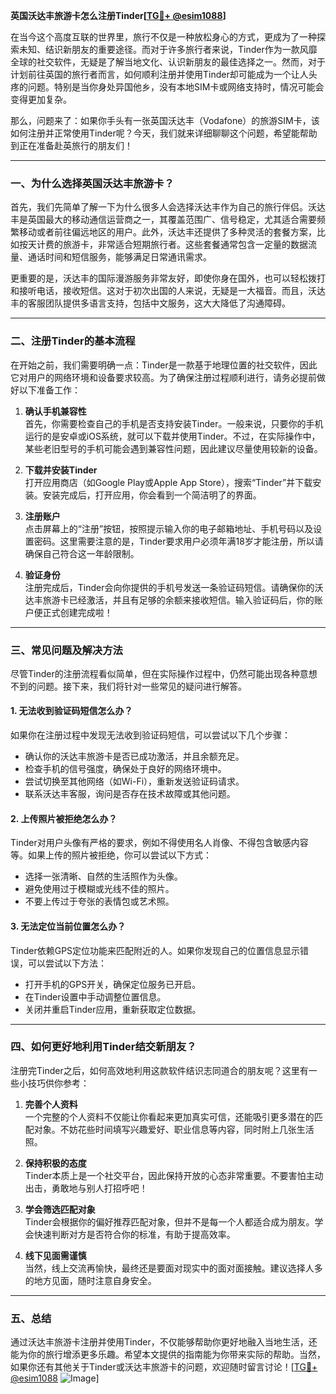 **英国沃达丰旅游卡怎么注册Tinder[[TG💪+ @esim1088](https://t.me/s/esim1088)]**

在当今这个高度互联的世界里，旅行不仅是一种放松身心的方式，更成为了一种探索未知、结识新朋友的重要途径。而对于许多旅行者来说，Tinder作为一款风靡全球的社交软件，无疑是了解当地文化、认识新朋友的最佳选择之一。然而，对于计划前往英国的旅行者而言，如何顺利注册并使用Tinder却可能成为一个让人头疼的问题。特别是当你身处异国他乡，没有本地SIM卡或网络支持时，情况可能会变得更加复杂。

那么，问题来了：如果你手头有一张英国沃达丰（Vodafone）的旅游SIM卡，该如何注册并正常使用Tinder呢？今天，我们就来详细聊聊这个问题，希望能帮助到正在准备赴英旅行的朋友们！

---

### 一、为什么选择英国沃达丰旅游卡？

首先，我们先简单了解一下为什么很多人会选择沃达丰作为自己的旅行伴侣。沃达丰是英国最大的移动通信运营商之一，其覆盖范围广、信号稳定，尤其适合需要频繁移动或者前往偏远地区的用户。此外，沃达丰还提供了多种灵活的套餐方案，比如按天计费的旅游卡，非常适合短期旅行者。这些套餐通常包含一定量的数据流量、通话时间和短信服务，能够满足日常通讯需求。

更重要的是，沃达丰的国际漫游服务非常友好，即使你身在国外，也可以轻松拨打和接听电话，接收短信。这对于初次出国的人来说，无疑是一大福音。而且，沃达丰的客服团队提供多语言支持，包括中文服务，这大大降低了沟通障碍。

---

### 二、注册Tinder的基本流程

在开始之前，我们需要明确一点：Tinder是一款基于地理位置的社交软件，因此它对用户的网络环境和设备要求较高。为了确保注册过程顺利进行，请务必提前做好以下准备工作：

1. **确认手机兼容性**  
   首先，你需要检查自己的手机是否支持安装Tinder。一般来说，只要你的手机运行的是安卓或iOS系统，就可以下载并使用Tinder。不过，在实际操作中，某些老旧型号的手机可能会遇到兼容性问题，因此建议尽量使用较新的设备。

2. **下载并安装Tinder**  
   打开应用商店（如Google Play或Apple App Store），搜索“Tinder”并下载安装。安装完成后，打开应用，你会看到一个简洁明了的界面。

3. **注册账户**  
   点击屏幕上的“注册”按钮，按照提示输入你的电子邮箱地址、手机号码以及设置密码。这里需要注意的是，Tinder要求用户必须年满18岁才能注册，所以请确保自己符合这一年龄限制。

4. **验证身份**  
   注册完成后，Tinder会向你提供的手机号发送一条验证码短信。请确保你的沃达丰旅游卡已经激活，并且有足够的余额来接收短信。输入验证码后，你的账户便正式创建完成啦！

---

### 三、常见问题及解决方法

尽管Tinder的注册流程看似简单，但在实际操作过程中，仍然可能出现各种意想不到的问题。接下来，我们将针对一些常见的疑问进行解答。

#### 1. **无法收到验证码短信怎么办？**
   如果你在注册过程中发现无法收到验证码短信，可以尝试以下几个步骤：
   - 确认你的沃达丰旅游卡是否已成功激活，并且余额充足。
   - 检查手机的信号强度，确保处于良好的网络环境中。
   - 尝试切换至其他网络（如Wi-Fi），重新发送验证码请求。
   - 联系沃达丰客服，询问是否存在技术故障或其他问题。

#### 2. **上传照片被拒绝怎么办？**
   Tinder对用户头像有严格的要求，例如不得使用名人肖像、不得包含敏感内容等。如果上传的照片被拒绝，你可以尝试以下方式：
   - 选择一张清晰、自然的生活照作为头像。
   - 避免使用过于模糊或光线不佳的照片。
   - 不要上传过于夸张的表情包或艺术照。

#### 3. **无法定位当前位置怎么办？**
   Tinder依赖GPS定位功能来匹配附近的人。如果你发现自己的位置信息显示错误，可以尝试以下方法：
   - 打开手机的GPS开关，确保定位服务已开启。
   - 在Tinder设置中手动调整位置信息。
   - 关闭并重启Tinder应用，重新获取定位数据。

---

### 四、如何更好地利用Tinder结交新朋友？

注册完Tinder之后，如何高效地利用这款软件结识志同道合的朋友呢？这里有一些小技巧供你参考：

1. **完善个人资料**  
   一个完整的个人资料不仅能让你看起来更加真实可信，还能吸引更多潜在的匹配对象。不妨花些时间填写兴趣爱好、职业信息等内容，同时附上几张生活照。

2. **保持积极的态度**  
   Tinder本质上是一个社交平台，因此保持开放的心态非常重要。不要害怕主动出击，勇敢地与别人打招呼吧！

3. **学会筛选匹配对象**  
   Tinder会根据你的偏好推荐匹配对象，但并不是每一个人都适合成为朋友。学会快速判断对方是否符合你的标准，有助于提高效率。

4. **线下见面需谨慎**  
   当然，线上交流再愉快，最终还是要面对现实中的面对面接触。建议选择人多的地方见面，随时注意自身安全。

---

### 五、总结

通过沃达丰旅游卡注册并使用Tinder，不仅能够帮助你更好地融入当地生活，还能为你的旅行增添更多乐趣。希望本文提供的指南能为你带来实际的帮助。当然，如果你还有其他关于Tinder或沃达丰旅游卡的问题，欢迎随时留言讨论！[[TG💪+ @esim1088](https://t.me/s/esim1088) ![Image](https://i.postimg.cc/4NQfJmqS/Snipaste-2025-05-13-00-14-12.png)]